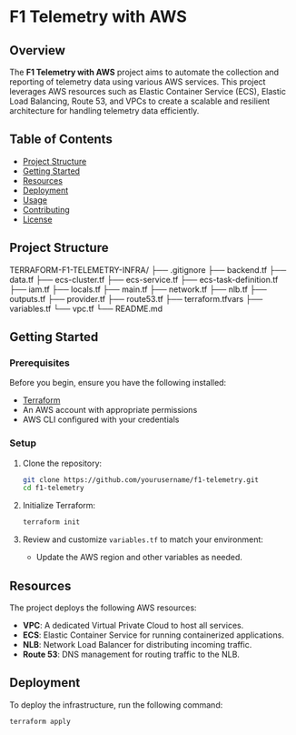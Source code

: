 # F1 Telemetry with AWS

## Overview

The **F1 Telemetry with AWS** project aims to automate the collection and reporting of telemetry data using various AWS services. This project leverages AWS resources such as Elastic Container Service (ECS), Elastic Load Balancing, Route 53, and VPCs to create a scalable and resilient architecture for handling telemetry data efficiently.

## Table of Contents

- [Project Structure](#project-structure)
- [Getting Started](#getting-started)
- [Resources](#resources)
- [Deployment](#deployment)
- [Usage](#usage)
- [Contributing](#contributing)
- [License](#license)

## Project Structure
TERRAFORM-F1-TELEMETRY-INFRA/
├── .gitignore
├── backend.tf
├── data.tf
├── ecs-cluster.tf
├── ecs-service.tf
├── ecs-task-definition.tf
├── iam.tf
├── locals.tf
├── main.tf
├── network.tf
├── nlb.tf
├── outputs.tf
├── provider.tf
├── route53.tf
├── terraform.tfvars
├── variables.tf
└── vpc.tf 
└── README.md

## Getting Started

### Prerequisites

Before you begin, ensure you have the following installed:

- [Terraform](https://www.terraform.io/downloads.html)
- An AWS account with appropriate permissions
- AWS CLI configured with your credentials

### Setup

1. Clone the repository:
    ```bash
    git clone https://github.com/yourusername/f1-telemetry.git
    cd f1-telemetry
    ```

2. Initialize Terraform:
    ```bash
    terraform init
    ```

3. Review and customize `variables.tf` to match your environment:
    - Update the AWS region and other variables as needed.

## Resources

The project deploys the following AWS resources:

- **VPC**: A dedicated Virtual Private Cloud to host all services.
- **ECS**: Elastic Container Service for running containerized applications.
- **NLB**: Network Load Balancer for distributing incoming traffic.
- **Route 53**: DNS management for routing traffic to the NLB.

## Deployment

To deploy the infrastructure, run the following command:

```bash
terraform apply
